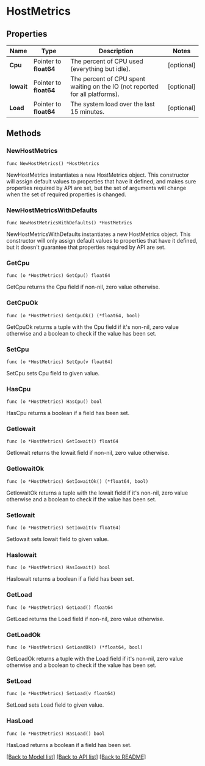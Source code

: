 # HostMetrics

## Properties

| Name       | Type                   | Description                                                                  | Notes      |
| ---------- | ---------------------- | ---------------------------------------------------------------------------- | ---------- |
| **Cpu**    | Pointer to **float64** | The percent of CPU used (everything but idle).                               | [optional] |
| **Iowait** | Pointer to **float64** | The percent of CPU spent waiting on the IO (not reported for all platforms). | [optional] |
| **Load**   | Pointer to **float64** | The system load over the last 15 minutes.                                    | [optional] |

## Methods

### NewHostMetrics

`func NewHostMetrics() *HostMetrics`

NewHostMetrics instantiates a new HostMetrics object.
This constructor will assign default values to properties that have it defined,
and makes sure properties required by API are set, but the set of arguments
will change when the set of required properties is changed.

### NewHostMetricsWithDefaults

`func NewHostMetricsWithDefaults() *HostMetrics`

NewHostMetricsWithDefaults instantiates a new HostMetrics object.
This constructor will only assign default values to properties that have it defined,
but it doesn't guarantee that properties required by API are set.

### GetCpu

`func (o *HostMetrics) GetCpu() float64`

GetCpu returns the Cpu field if non-nil, zero value otherwise.

### GetCpuOk

`func (o *HostMetrics) GetCpuOk() (*float64, bool)`

GetCpuOk returns a tuple with the Cpu field if it's non-nil, zero value otherwise
and a boolean to check if the value has been set.

### SetCpu

`func (o *HostMetrics) SetCpu(v float64)`

SetCpu sets Cpu field to given value.

### HasCpu

`func (o *HostMetrics) HasCpu() bool`

HasCpu returns a boolean if a field has been set.

### GetIowait

`func (o *HostMetrics) GetIowait() float64`

GetIowait returns the Iowait field if non-nil, zero value otherwise.

### GetIowaitOk

`func (o *HostMetrics) GetIowaitOk() (*float64, bool)`

GetIowaitOk returns a tuple with the Iowait field if it's non-nil, zero value otherwise
and a boolean to check if the value has been set.

### SetIowait

`func (o *HostMetrics) SetIowait(v float64)`

SetIowait sets Iowait field to given value.

### HasIowait

`func (o *HostMetrics) HasIowait() bool`

HasIowait returns a boolean if a field has been set.

### GetLoad

`func (o *HostMetrics) GetLoad() float64`

GetLoad returns the Load field if non-nil, zero value otherwise.

### GetLoadOk

`func (o *HostMetrics) GetLoadOk() (*float64, bool)`

GetLoadOk returns a tuple with the Load field if it's non-nil, zero value otherwise
and a boolean to check if the value has been set.

### SetLoad

`func (o *HostMetrics) SetLoad(v float64)`

SetLoad sets Load field to given value.

### HasLoad

`func (o *HostMetrics) HasLoad() bool`

HasLoad returns a boolean if a field has been set.

[[Back to Model list]](../README.md#documentation-for-models) [[Back to API list]](../README.md#documentation-for-api-endpoints) [[Back to README]](../README.md)
